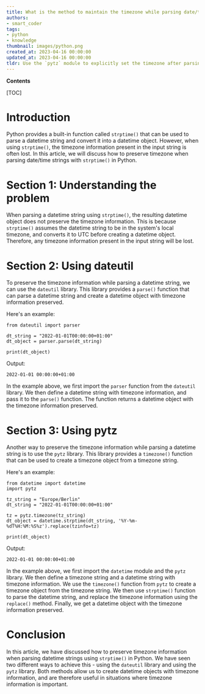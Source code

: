 ```yaml
---
title: What is the method to maintain the timezone while parsing date/time strings with strptime()?
authors:
- smart_coder
tags:
- python
- knowledge
thumbnail: images/python.png
created_at: 2023-04-16 00:00:00
updated_at: 2023-04-16 00:00:00
tldr: Use the `pytz` module to explicitly set the timezone after parsing the date/time string with `strptime()`.
---
```


**Contents**

[TOC]

# Introduction

Python provides a built-in function called `strptime()` that can be used to parse a datetime string and convert it into a datetime object. However, when using `strptime()`, the timezone information present in the input string is often lost. In this article, we will discuss how to preserve timezone when parsing date/time strings with `strptime()` in Python.

# Section 1: Understanding the problem

When parsing a datetime string using `strptime()`, the resulting datetime object does not preserve the timezone information. This is because `strptime()` assumes the datetime string to be in the system's local timezone, and converts it to UTC before creating a datetime object. Therefore, any timezone information present in the input string will be lost.

# Section 2: Using dateutil

To preserve the timezone information while parsing a datetime string, we can use the `dateutil` library. This library provides a `parse()` function that can parse a datetime string and create a datetime object with timezone information preserved.

Here's an example:

```
from dateutil import parser

dt_string = "2022-01-01T00:00:00+01:00"
dt_object = parser.parse(dt_string)

print(dt_object)
```

Output:

```
2022-01-01 00:00:00+01:00
```

In the example above, we first import the `parser` function from the `dateutil` library. We then define a datetime string with timezone information, and pass it to the `parse()` function. The function returns a datetime object with the timezone information preserved.

# Section 3: Using pytz

Another way to preserve the timezone information while parsing a datetime string is to use the `pytz` library. This library provides a `timezone()` function that can be used to create a timezone object from a timezone string.

Here's an example:

```
from datetime import datetime
import pytz

tz_string = "Europe/Berlin"
dt_string = "2022-01-01T00:00:00+01:00"

tz = pytz.timezone(tz_string)
dt_object = datetime.strptime(dt_string, '%Y-%m-%dT%H:%M:%S%z').replace(tzinfo=tz)

print(dt_object)
```

Output:

```
2022-01-01 00:00:00+01:00
```

In the example above, we first import the `datetime` module and the `pytz` library. We then define a timezone string and a datetime string with timezone information. We use the `timezone()` function from `pytz` to create a timezone object from the timezone string. We then use `strptime()` function to parse the datetime string, and replace the timezone information using the `replace()` method. Finally, we get a datetime object with the timezone information preserved.

# Conclusion

In this article, we have discussed how to preserve timezone information when parsing datetime strings using `strptime()` in Python. We have seen two different ways to achieve this - using the `dateutil` library and using the `pytz` library. Both methods allow us to create datetime objects with timezone information, and are therefore useful in situations where timezone information is important.
